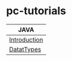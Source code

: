 # pc-tutorials

| JAVA  |
| ------------- |
| [Introduction](./java/1-introduction/introduction_tutorial.md)  |
| [DatatTypes](./java/2-datatypes/datatypes_tutorial.md)  |


